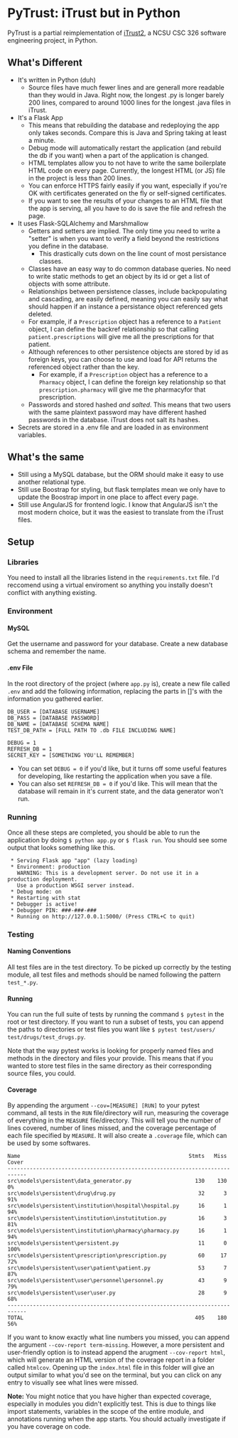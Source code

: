 # PyTrust: iTrust but in Python

PyTrust is a partial reimplementation of [iTrust2](https://github.ncsu.edu/engr-csc326-staff/iTrust2-v7), a NCSU CSC 326 software engineering project, in Python.

## What's Different

-   It's written in Python (duh)
    -   Source files have much fewer lines and are generall more readable than they would in Java. Right now, the longest .py is longer barely 200 lines, compared to around 1000 lines for the longest .java files in iTrust.
-   It's a Flask App
    -   This means that rebuilding the database and redeploying the app only takes seconds. Compare this is Java and Spring taking at least a minute.
    -   Debug mode will automatically restart the application (and rebuild the db if you want) when a part of the application is changed.
    -   HTML templates allow you to not have to write the same boilerplate HTML code on every page. Currently, the longest HTML (or JS) file in the project is less than 200 lines.
    -   You can enforce HTTPS fairly easily if you want, especially if you're OK with certificates generated on the fly or self-signed certificates.
    -   If you want to see the results of your changes to an HTML file that the app is serving, all you have to do is save the file and refresh the page.
-   It uses Flask-SQLAlchemy and Marshmallow
    -   Getters and setters are implied. The only time you need to write a "setter" is when you want to verify a field beyond the restrictions you define in the database.
        -   This drastically cuts down on the line count of most persistance classes.
    -   Classes have an easy way to do common database queries. No need to write static methods to get an object by its id or get a list of objects with some attribute.
    -   Relationships between persistence classes, include backpopulating and cascading, are easily defined, meaning you can easily say what should happen if an instance a persistance object referenced gets deleted.
    -   For example, if a `Prescription` object has a reference to a `Patient` object, I can define the backref relationship so that calling `patient.prescriptions` will give me all the prescriptions for that patient.
    -   Although references to other persistence objects are stored by id as foreign keys, you can choose to use and load for API returns the referenced object rather than the key.
        -   For example, if a `Prescription` object has a reference to a `Pharmacy` object, I can define the foreign key relationship so that `prescription.pharmacy` will give me the pharmacyfor that prescription.
    -   Passwords and stored hashed _and salted_. This means that two users with the same plaintext password may have different hashed passwords in the database. iTrust does not salt its hashes.
-   Secrets are stored in a .env file and are loaded in as environment variables.

## What's the same

-   Still using a MySQL database, but the ORM should make it easy to use another relational type.
-   Still use Boostrap for styling, but flask templates mean we only have to update the Boostrap import in one place to affect every page.
-   Still use AngularJS for frontend logic. I know that AngularJS isn't the most modern choice, but it was the easiest to translate from the iTrust files.

## Setup

### Libraries

You need to install all the libraries listend in the `requirements.txt` file. I'd reccomend using a virtual enviroment so anything you instally doesn't conflict with anything existing.

### Environment

#### MySQL

Get the username and password for your database. Create a new database schema and remember the name.

#### .env File

In the root directory of the project (where `app.py` is), create a new file called `.env` and add the following information, replacing the parts in []'s with the information you gathered earlier.

```
DB_USER = [DATABASE USERNAME]
DB_PASS = [DATABASE PASSWORD]
DB_NAME = [DATABASE SCHEMA NAME]
TEST_DB_PATH = [FULL PATH TO .db FILE INCLUDING NAME]

DEBUG = 1
REFRESH_DB = 1
SECRET_KEY = [SOMETHING YOU'LL REMEMBER]
```

-   You can set `DEBUG = 0` if you'd like, but it turns off some useful features for developing, like restarting the application when you save a file.
-   You can also set `REFRESH_DB = 0` if you'd like. This will mean that the database will remain in it's current state, and the data generator won't run.

### Running

Once all these steps are completed, you should be able to run the application by doing `$ python app.py` or `$ flask run`. You should see some output that looks something like this.

```
 * Serving Flask app "app" (lazy loading)
 * Environment: production
   WARNING: This is a development server. Do not use it in a production deployment.
   Use a production WSGI server instead.
 * Debug mode: on
 * Restarting with stat
 * Debugger is active!
 * Debugger PIN: ###-###-###
 * Running on http://127.0.0.1:5000/ (Press CTRL+C to quit)
```

### Testing

#### Naming Conventions

All test files are in the test directory.
To be picked up correctly by the testing module, all test files and methods should be named following the pattern `test_*.py`.

#### Running

You can run the full suite of tests by running the command `$ pytest` in the root or test directory.
If you want to run a subset of tests, you can append the paths to directories or test files you want like `$ pytest test/users/ test/drugs/test_drugs.py`.

Note that the way pytest works is looking for properly named files and methods in the directory and files your provide.
This means that if you wanted to store test files in the same directory as their corresponding source files, you could.

#### Coverage

By appending the argument `--cov=[MEASURE] [RUN]` to your pytest command, all tests in the `RUN` file/directory will run, measuring the coverage of everything in the `MEASURE` file/directory.
This will tell you the number of lines covered, number of lines missed, and the coverage percentage of each file specified by `MEASURE`.
It will also create a `.coverage` file, which can be used by some softwares.

```
Name                                                     Stmts   Miss  Cover
----------------------------------------------------------------------------
src\models\persistent\data_generator.py                    130    130     0%
src\models\persistent\drug\drug.py                          32      3    91%
src\models\persistent\institution\hospital\hospital.py      16      1    94%
src\models\persistent\institution\instutitution.py          16      3    81%
src\models\persistent\institution\pharmacy\pharmacy.py      16      1    94%
src\models\persistent\persistent.py                         11      0   100%
src\models\persistent\prescription\prescription.py          60     17    72%
src\models\persistent\user\patient\patient.py               53      7    87%
src\models\persistent\user\personnel\personnel.py           43      9    79%
src\models\persistent\user\user.py                          28      9    68%
----------------------------------------------------------------------------
TOTAL                                                      405    180    56%
```

If you want to know exactly what line numbers you missed, you can append the argument `--cov-report term-missing`.
However, a more persistent and user-friendly option is to instead append the arugment `--cov-report html`, which will generate an HTML version of the coverage report in a folder called `htmlcov`.
Opening up the `index.html` file in this folder will give an output similar to what you'd see on the terminal, but you can click on any entry to visually see what lines were missed.

**Note:** You might notice that you have higher than expected coverage, especially in modules you didn't explicitly test. This is due to things like import statements, variables in the scope of the entire module, and annotations running when the app starts. You should actually investigate if you have coverage on code.

